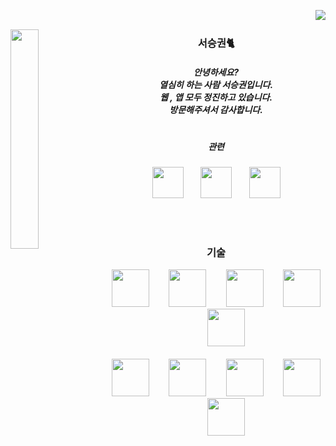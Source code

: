 <img align ="right" src ="https://hits.seeyoufarm.com/api/count/incr/badge.svg?url=https%3A%2F%2Fgithub.com%2Fseoseuo&count_bg=%23FFBCBC&title_bg=%23555555&icon=github.svg&icon_color=%23FFFFFF&title=hits&edge_flat=false)](https://hits.seeyoufarm.com"/><br>


<img align="left" style="width:30%;" src="https://github.com/seoseuo/RESUME/assets/90320005/07b7a01e-ec3e-415c-98fc-298d87ae8705"/>

<div align="center">

### 서승권🐈
##### 안녕하세요?<br>열심히 하는 사람 서승권입니다.<br>웹 , 앱 모두 정진하고 있습니다.<br>방문해주셔서 감사합니다.

#
##### 관련
<a href="https://chivalrous-saffron-326.notion.site/d75c5abeb41a46519151ae95681db854">
<img width="50px" src="https://github.com/seoseuo/RESUME/assets/90320005/fe0c86a7-51d5-4daa-9292-333de9b8668e"/></a>&nbsp&nbsp&nbsp&nbsp&nbsp&nbsp

<a href="https://chivalrous-saffron-326.notion.site/d75c5abeb41a46519151ae95681db854">
<img width="50px" src="https://github.com/seoseuo/RESUME/assets/90320005/18c31b1e-4b82-4451-bddc-583db96891e2"/></a>&nbsp&nbsp&nbsp&nbsp&nbsp&nbsp

<a href="https://chivalrous-saffron-326.notion.site/d75c5abeb41a46519151ae95681db854">
<img width="50px" src="https://github.com/seoseuo/RESUME/assets/90320005/31189883-10fb-4a82-8468-3d106b95ac6c"/></a>


</div>

<br><br>

<div align="center">

### 기술

<img width="60px" src="https://github.com/seoseuo/RESUME/assets/90320005/0b919d64-ab69-4ea4-8819-ad7d1a3906c6"/>&nbsp;&nbsp;&nbsp;&nbsp;&nbsp;&nbsp;&nbsp;
<img width="60px" src="https://github.com/seoseuo/RESUME/assets/90320005/04b95260-83b0-4e96-bffd-6b47acc975d9"/>&nbsp;&nbsp;&nbsp;&nbsp;&nbsp;&nbsp;&nbsp;
<img width="60px" src="https://github.com/seoseuo/RESUME/assets/90320005/7a33b7d4-4e51-4f21-b489-c89210489800"/>&nbsp;&nbsp;&nbsp;&nbsp;&nbsp;&nbsp;&nbsp;
<img width="60px" src="https://github.com/seoseuo/RESUME/assets/90320005/999a1609-596a-4139-b7eb-97000ab405da"/>&nbsp;&nbsp;&nbsp;&nbsp;&nbsp;&nbsp;&nbsp;
<img width="60px" src="https://github.com/seoseuo/RESUME/assets/90320005/7052ccc3-069a-45c8-9154-69983de3378d"/>
<br><br>
<img width="60px" src="https://github.com/seoseuo/RESUME/assets/90320005/05a8c8f7-bd46-4163-8913-a9902d841528"/>&nbsp;&nbsp;&nbsp;&nbsp;&nbsp;&nbsp;&nbsp;
<img width="60px" src="https://github.com/seoseuo/RESUME/assets/90320005/aed48c2c-183d-47a1-85bf-defa3271faf8"/>&nbsp;&nbsp;&nbsp;&nbsp;&nbsp;&nbsp;&nbsp;
<img width="60px" src="https://github.com/seoseuo/RESUME/assets/90320005/9755c3cc-576c-4d90-8a1d-898fddeea75a"/>&nbsp;&nbsp;&nbsp;&nbsp;&nbsp;&nbsp;&nbsp;
<img width="60px" src="https://github.com/seoseuo/RESUME/assets/90320005/ed6107e5-323a-4754-9231-c8f9628832e6"/>&nbsp;&nbsp;&nbsp;&nbsp;&nbsp;&nbsp;&nbsp;
<img width="60px" src="https://github.com/seoseuo/RESUME/assets/90320005/47f65240-cc01-4e2d-8619-f3d05e94501b"/>
</div>
